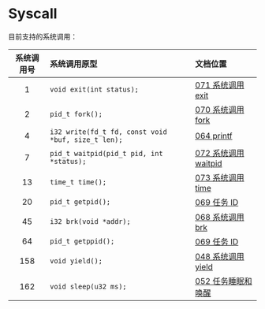 # Syscall

目前支持的系统调用：

| 系统调用号 | 系统调用原型 | 文档位置 |
| :------: | :---------- | :------ |
| 1 | `void exit(int status);` | [071 系统调用 exit](./071_exit.md) |
| 2 | `pid_t fork();` | [070 系统调用 fork](./070_fork.md) |
| 4 | `i32 write(fd_t fd, const void *buf, size_t len);` | [064 printf](../10_user_programs/064_printf.md) |
| 7 | `pid_t waitpid(pid_t pid, int *status);` | [072 系统调用 waitpid](./072_waitpid.md) |
| 13 | `time_t time();` | [073 系统调用 time](./073_time.md) |
| 20 | `pid_t getpid();` | [069 任务 ID](../07_task_management/069_pid.md) |
| 45 | `i32 brk(void *addr);` | [068 系统调用 brk](./068_brk.md) |
| 64 | `pid_t getppid();` | [069 任务 ID](../07_task_management/069_pid.md) |
| 158 | `void yield();` | [048 系统调用 yield](./048_yield.md) |
| 162 | `void sleep(u32 ms);` | [052 任务睡眠和唤醒](../07_task_management/052_sleep_and_wakeup.md) |
